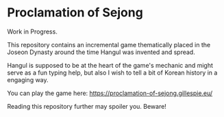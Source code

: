 # Proclamation of Sejong

Work in Progress.

This repository contains an incremental game thematically placed in the Joseon Dynasty around the time Hangul was invented and spread.

Hangul is supposed to be at the heart of the game's mechanic and might serve as a fun typing help, but also I wish to tell a bit of Korean history in a engaging way.

You can play the game here: https://proclamation-of-sejong.gillespie.eu/

Reading this repository further may spoiler you. Beware!
